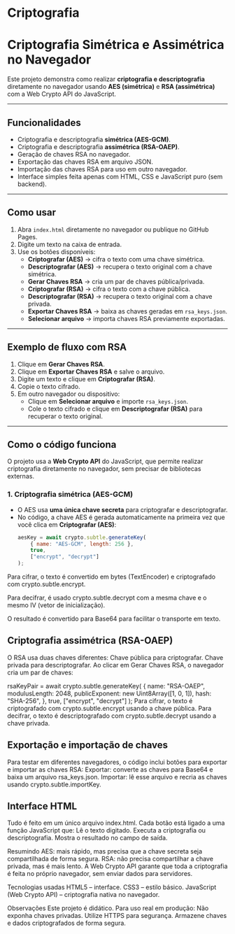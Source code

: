# Criptografia

# Criptografia Simétrica e Assimétrica no Navegador

Este projeto demonstra como realizar **criptografia e descriptografia** diretamente no navegador usando **AES (simétrica)** e **RSA (assimétrica)** com a Web Crypto API do JavaScript.

---

## Funcionalidades

- Criptografia e descriptografia **simétrica (AES-GCM)**.
- Criptografia e descriptografia **assimétrica (RSA-OAEP)**.
- Geração de chaves RSA no navegador.
- Exportação das chaves RSA em arquivo JSON.
- Importação das chaves RSA para uso em outro navegador.
- Interface simples feita apenas com HTML, CSS e JavaScript puro (sem backend).

---

## Como usar

1. Abra `index.html` diretamente no navegador ou publique no GitHub Pages.
2. Digite um texto na caixa de entrada.
3. Use os botões disponíveis:
   - **Criptografar (AES)** → cifra o texto com uma chave simétrica.
   - **Descriptografar (AES)** → recupera o texto original com a chave simétrica.
   - **Gerar Chaves RSA** → cria um par de chaves pública/privada.
   - **Criptografar (RSA)** → cifra o texto com a chave pública.
   - **Descriptografar (RSA)** → recupera o texto original com a chave privada.
   - **Exportar Chaves RSA** → baixa as chaves geradas em `rsa_keys.json`.
   - **Selecionar arquivo** → importa chaves RSA previamente exportadas.

---

## Exemplo de fluxo com RSA

1. Clique em **Gerar Chaves RSA**.  
2. Clique em **Exportar Chaves RSA** e salve o arquivo.  
3. Digite um texto e clique em **Criptografar (RSA)**.  
4. Copie o texto cifrado.  
5. Em outro navegador ou dispositivo:
   - Clique em **Selecionar arquivo** e importe `rsa_keys.json`.  
   - Cole o texto cifrado e clique em **Descriptografar (RSA)** para recuperar o texto original.  

---

## Como o código funciona

O projeto usa a **Web Crypto API** do JavaScript, que permite realizar criptografia diretamente no navegador, sem precisar de bibliotecas externas.

### 1. Criptografia simétrica (AES-GCM)
- O AES usa **uma única chave secreta** para criptografar e descriptografar.  
- No código, a chave AES é gerada automaticamente na primeira vez que você clica em **Criptografar (AES)**:
  ```javascript
  aesKey = await crypto.subtle.generateKey(
      { name: "AES-GCM", length: 256 },
      true,
      ["encrypt", "decrypt"]
  );
Para cifrar, o texto é convertido em bytes (TextEncoder) e criptografado com crypto.subtle.encrypt.

Para decifrar, é usado crypto.subtle.decrypt com a mesma chave e o mesmo IV (vetor de inicialização).

O resultado é convertido para Base64 para facilitar o transporte em texto.

## Criptografia assimétrica (RSA-OAEP)
O RSA usa duas chaves diferentes:
Chave pública para criptografar.
Chave privada para descriptografar.
Ao clicar em Gerar Chaves RSA, o navegador cria um par de chaves:

rsaKeyPair = await crypto.subtle.generateKey(
    {
        name: "RSA-OAEP",
        modulusLength: 2048,
        publicExponent: new Uint8Array([1, 0, 1]),
        hash: "SHA-256",
    },
    true,
    ["encrypt", "decrypt"]
);
Para cifrar, o texto é criptografado com crypto.subtle.encrypt usando a chave pública.
Para decifrar, o texto é descriptografado com crypto.subtle.decrypt usando a chave privada.

## Exportação e importação de chaves
Para testar em diferentes navegadores, o código inclui botões para exportar e importar as chaves RSA:
Exportar: converte as chaves para Base64 e baixa um arquivo rsa_keys.json.
Importar: lê esse arquivo e recria as chaves usando crypto.subtle.importKey.

## Interface HTML
Tudo é feito em um único arquivo index.html.
Cada botão está ligado a uma função JavaScript que:
Lê o texto digitado.
Executa a criptografia ou descriptografia.
Mostra o resultado no campo de saída.

Resumindo
AES: mais rápido, mas precisa que a chave secreta seja compartilhada de forma segura.
RSA: não precisa compartilhar a chave privada, mas é mais lento.
A Web Crypto API garante que toda a criptografia é feita no próprio navegador, sem enviar dados para servidores.

Tecnologias usadas
HTML5 – interface.
CSS3 – estilo básico.
JavaScript (Web Crypto API) – criptografia nativa no navegador.

Observações
Este projeto é didático.
Para uso real em produção:
Não exponha chaves privadas.
Utilize HTTPS para segurança.
Armazene chaves e dados criptografados de forma segura.
